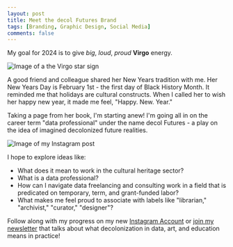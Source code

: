 ```yaml
---
layout: post
title: Meet the decol Futures Brand
tags: [Branding, Graphic Design, Social Media]
comments: false
---
```

My goal for 2024 is to give _big_, _loud_, _proud_ **Virgo** energy.

![Image of a the Virgo star sign](https://drei558.github.io/assets/img/VirgoEnergy.png)

A good friend and colleague shared her New Years tradition with me. Her New Years Day is February 1st - the first day of Black History Month. It reminded me that holidays are cultural constructs. When I called her to wish her happy new year, it made me feel, "Happy. New. Year."

Taking a page from her book, I'm starting anew! I'm going all in on the career term "data professional" under the name decol Futures - a play on the idea of imagined decolonized future realities.

![Image of my Instagram post](https://drei558.github.io/assets/decolfutures.gif)

I hope to explore ideas like:
- What does it mean to work in the cultural heritage sector?
- What is a data professional?
- How can I navigate data freelancing and consulting work in a field that is predicated on temporary, term, and grant-funded labor?
- What makes me feel proud to associate with labels like "librarian," "archivist," "curator," "designer"?

Follow along with my progress on my new [Instagram Account](https://www.instagram.com/decolfutures) or [join my newsletter](https://decolfutures.beehiiv.com/subscribe) that talks about what decolonization in data, art, and education means in practice!
